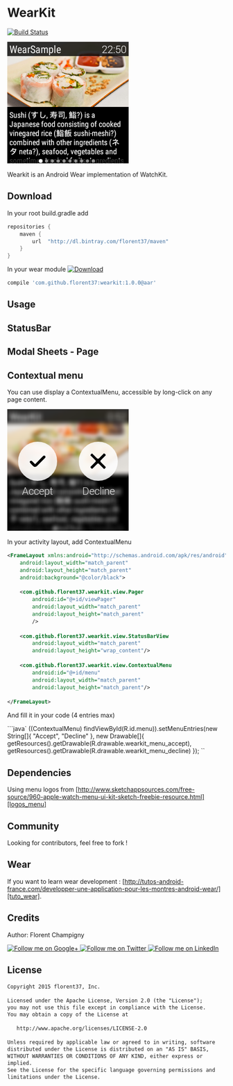 WearKit
=======

[![Build Status](https://travis-ci.org/florent37/WearKit.svg?branch=master)](https://travis-ci.org/florent37/WearKit)

![alt sample](https://raw.githubusercontent.com/florent37/WearKit/master/wear/src/main/res/drawable/sample_content_1.png)

Wearkit is an Android Wear implementation of WatchKit.

Download
--------

In your root build.gradle add
```groovy
repositories {
    maven {
        url  "http://dl.bintray.com/florent37/maven"
    }
}
```

In your wear module [ ![Download](https://api.bintray.com/packages/florent37/maven/WearKit/images/download.svg) ](https://bintray.com/florent37/maven/WearKit/_latestVersion)
```groovy
compile 'com.github.florent37:wearkit:1.0.0@aar'
```

Usage
--------

StatusBar
--------

Modal Sheets - Page
--------

Contextual menu
--------

You can use display a ContextualMenu, accessible by long-click on any page content.

![alt sample_menu](https://raw.githubusercontent.com/florent37/WearKit/master/wear/src/main/res/drawable/sample_menu.png)

In your activity layout, add ContextualMenu
```xml
<FrameLayout xmlns:android="http://schemas.android.com/apk/res/android"
    android:layout_width="match_parent"
    android:layout_height="match_parent"
    android:background="@color/black">

    <com.github.florent37.wearkit.view.Pager
        android:id="@+id/viewPager"
        android:layout_width="match_parent"
        android:layout_height="match_parent"
        />

    <com.github.florent37.wearkit.view.StatusBarView
        android:layout_width="match_parent"
        android:layout_height="wrap_content"/>

    <com.github.florent37.wearkit.view.ContextualMenu
        android:id="@+id/menu"
        android:layout_width="match_parent"
        android:layout_height="match_parent"/>

</FrameLayout>
```

And fill it in your code (4 entries max)

```java`
((ContextualMenu) findViewById(R.id.menu)).setMenuEntries(new String[]{
                    "Accept",
                    "Decline"
            }, new Drawable[]{
                    getResources().getDrawable(R.drawable.wearkit_menu_accept),
                    getResources().getDrawable(R.drawable.wearkit_menu_decline)
            });
``

Dependencies
--------

Using menu logos from [http://www.sketchappsources.com/free-source/960-apple-watch-menu-ui-kit-sketch-freebie-resource.html][logos_menu]

Community
--------

Looking for contributors, feel free to fork !

Wear
--------

If you want to learn wear development : [http://tutos-android-france.com/developper-une-application-pour-les-montres-android-wear/][tuto_wear].

Credits
-------

Author: Florent Champigny

<a href="https://plus.google.com/+florentchampigny">
  <img alt="Follow me on Google+"
       src="https://raw.githubusercontent.com/florent37/DaVinci/master/mobile/src/main/res/drawable-hdpi/gplus.png" />
</a>
<a href="https://twitter.com/florent_champ">
  <img alt="Follow me on Twitter"
       src="https://raw.githubusercontent.com/florent37/DaVinci/master/mobile/src/main/res/drawable-hdpi/twitter.png" />
</a>
<a href="https://www.linkedin.com/profile/view?id=297860624">
  <img alt="Follow me on LinkedIn"
       src="https://raw.githubusercontent.com/florent37/DaVinci/master/mobile/src/main/res/drawable-hdpi/linkedin.png" />
</a>


License
--------

    Copyright 2015 florent37, Inc.

    Licensed under the Apache License, Version 2.0 (the "License");
    you may not use this file except in compliance with the License.
    You may obtain a copy of the License at

       http://www.apache.org/licenses/LICENSE-2.0

    Unless required by applicable law or agreed to in writing, software
    distributed under the License is distributed on an "AS IS" BASIS,
    WITHOUT WARRANTIES OR CONDITIONS OF ANY KIND, either express or implied.
    See the License for the specific language governing permissions and
    limitations under the License.


[snap]: https://oss.sonatype.org/content/repositories/snapshots/
[tuto_wear]: http://tutos-android-france.com/developper-une-application-pour-les-montres-android-wear/
[logos_menu]: http://www.sketchappsources.com/free-source/960-apple-watch-menu-ui-kit-sketch-freebie-resource.html